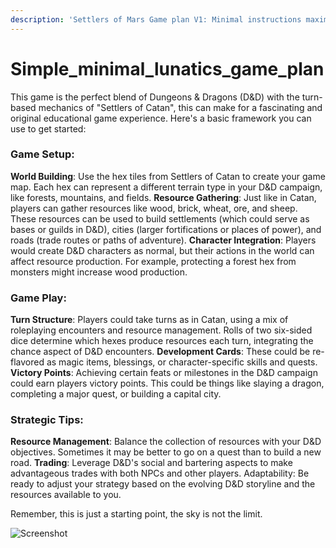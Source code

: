 ```yaml
---
description: 'Settlers of Mars Game plan V1: Minimal instructions maximum role play.'
---
```


# Simple\_minimal\_lunatics\_game\_plan

This game is the perfect blend of Dungeons & Dragons (D\&D) with the turn-based mechanics of "Settlers of Catan", this can make for a fascinating and original educational game experience. Here's a basic framework you can use to get started:

### Game Setup:

**World Building**: Use the hex tiles from Settlers of Catan to create your game map. Each hex can represent a different terrain type in your D\&D campaign, like forests, mountains, and fields. **Resource Gathering**: Just like in Catan, players can gather resources like wood, brick, wheat, ore, and sheep. These resources can be used to build settlements (which could serve as bases or guilds in D\&D), cities (larger fortifications or places of power), and roads (trade routes or paths of adventure). **Character Integration**: Players would create D\&D characters as normal, but their actions in the world can affect resource production. For example, protecting a forest hex from monsters might increase wood production.

### Game Play:

**Turn Structure**: Players could take turns as in Catan, using a mix of roleplaying encounters and resource management. Rolls of two six-sided dice determine which hexes produce resources each turn, integrating the chance aspect of D\&D encounters. **Development Cards**: These could be re-flavored as magic items, blessings, or character-specific skills and quests. **Victory Points**: Achieving certain feats or milestones in the D\&D campaign could earn players victory points. This could be things like slaying a dragon, completing a major quest, or building a capital city.

### Strategic Tips:

**Resource Management**: Balance the collection of resources with your D\&D objectives. Sometimes it may be better to go on a quest than to build a new road. **Trading**: Leverage D\&D's social and bartering aspects to make advantageous trades with both NPCs and other players. Adaptability: Be ready to adjust your strategy based on the evolving D\&D storyline and the resources available to you.

Remember, this is just a starting point, the sky is not the limit.

![Screenshot](Images/Moon\_Full.PNG)
